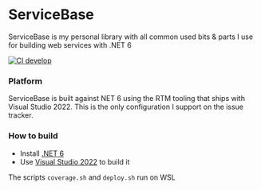 # ServiceBase

ServiceBase is my personal library with all common used bits & parts I use for building web services with .NET 6

[![CI develop](https://github.com/aruss/ServiceBase/actions/workflows/develop.yml/badge.svg)](https://github.com/aruss/ServiceBase/actions/workflows/develop.yml)

### Platform

ServiceBase is built against NET 6 using the RTM tooling that ships with Visual Studio 2022. This is the only configuration I support on the issue tracker.

### How to build

-   Install [.NET 6](https://dotnet.microsoft.com/en-us/download/dotnet/6.0)
-   Use [Visual Studio 2022](https://visualstudio.microsoft.com/vs/) to build it

The scripts `coverage.sh` and `deploy.sh` run on WSL
